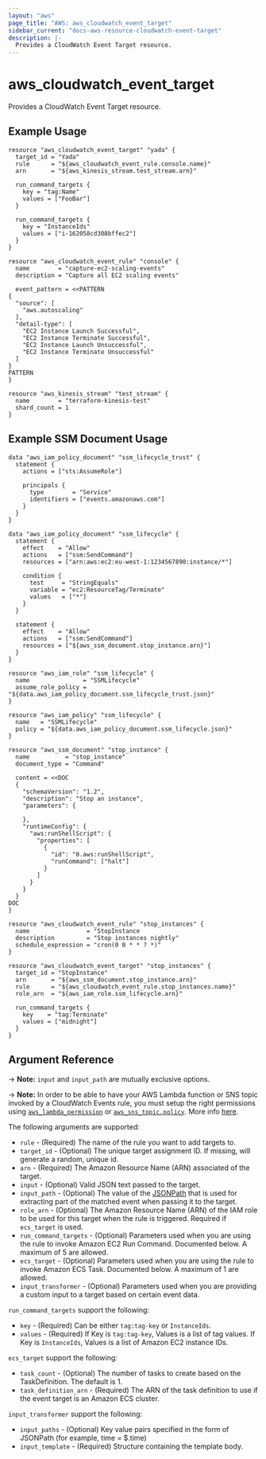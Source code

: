 ```yaml
---
layout: "aws"
page_title: "AWS: aws_cloudwatch_event_target"
sidebar_current: "docs-aws-resource-cloudwatch-event-target"
description: |-
  Provides a CloudWatch Event Target resource.
---
```


# aws_cloudwatch_event_target

Provides a CloudWatch Event Target resource.

## Example Usage

```hcl
resource "aws_cloudwatch_event_target" "yada" {
  target_id = "Yada"
  rule      = "${aws_cloudwatch_event_rule.console.name}"
  arn       = "${aws_kinesis_stream.test_stream.arn}"

  run_command_targets {
    key = "tag:Name"
    values = ["FooBar"]
  }

  run_command_targets {
    key = "InstanceIds"
    values = ["i-162058cd308bffec2"]
  }
}

resource "aws_cloudwatch_event_rule" "console" {
  name        = "capture-ec2-scaling-events"
  description = "Capture all EC2 scaling events"

  event_pattern = <<PATTERN
{
  "source": [
    "aws.autoscaling"
  ],
  "detail-type": [
    "EC2 Instance Launch Successful",
    "EC2 Instance Terminate Successful",
    "EC2 Instance Launch Unsuccessful",
    "EC2 Instance Terminate Unsuccessful"
  ]
}
PATTERN
}

resource "aws_kinesis_stream" "test_stream" {
  name        = "terraform-kinesis-test"
  shard_count = 1
}
```

## Example SSM Document Usage

```
data "aws_iam_policy_document" "ssm_lifecycle_trust" {
  statement {
    actions = ["sts:AssumeRole"]

    principals {
      type        = "Service"
      identifiers = ["events.amazonaws.com"]
    }
  }
}

data "aws_iam_policy_document" "ssm_lifecycle" {
  statement {
    effect    = "Allow"
    actions   = ["ssm:SendCommand"]
    resources = ["arn:aws:ec2:eu-west-1:1234567890:instance/*"]

    condition {
      test     = "StringEquals"
      variable = "ec2:ResourceTag/Terminate"
      values   = ["*"]
    }
  }

  statement {
    effect    = "Allow"
    actions   = ["ssm:SendCommand"]
    resources = ["${aws_ssm_document.stop_instance.arn}"]
  }
}

resource "aws_iam_role" "ssm_lifecycle" {
  name               = "SSMLifecycle"
  assume_role_policy = "${data.aws_iam_policy_document.ssm_lifecycle_trust.json}"
}

resource "aws_iam_policy" "ssm_lifecycle" {
  name   = "SSMLifecycle"
  policy = "${data.aws_iam_policy_document.ssm_lifecycle.json}"
}

resource "aws_ssm_document" "stop_instance" {
  name          = "stop_instance"
  document_type = "Command"

  content = <<DOC
  {
    "schemaVersion": "1.2",
    "description": "Stop an instance",
    "parameters": {

    },
    "runtimeConfig": {
      "aws:runShellScript": {
        "properties": [
          {
            "id": "0.aws:runShellScript",
            "runCommand": ["halt"]
          }
        ]
      }
    }
  }
DOC
}

resource "aws_cloudwatch_event_rule" "stop_instances" {
  name                = "StopInstance
  description         = "Stop instances nightly"
  schedule_expression = "cron(0 0 * * ? *)"
}

resource "aws_cloudwatch_event_target" "stop_instances" {
  target_id = "StopInstance"
  arn       = "${aws_ssm_document.stop_instance.arn}"
  rule      = "${aws_cloudwatch_event_rule.stop_instances.name}"
  role_arn  = "${aws_iam_role.ssm_lifecycle.arn}"

  run_command_targets {
    key    = "tag:Terminate"
    values = ["midnight"]
  }
}

```

## Argument Reference

-> **Note:** `input` and `input_path` are mutually exclusive options.

-> **Note:** In order to be able to have your AWS Lambda function or
   SNS topic invoked by a CloudWatch Events rule, you must setup the right permissions
   using [`aws_lambda_permission`](https://www.terraform.io/docs/providers/aws/r/lambda_permission.html)
   or [`aws_sns_topic.policy`](https://www.terraform.io/docs/providers/aws/r/sns_topic.html#policy).
   More info [here](http://docs.aws.amazon.com/AmazonCloudWatch/latest/DeveloperGuide/EventsResourceBasedPermissions.html).

The following arguments are supported:

* `rule` - (Required) The name of the rule you want to add targets to.
* `target_id` - (Optional) The unique target assignment ID.  If missing, will generate a random, unique id.
* `arn` - (Required) The Amazon Resource Name (ARN) associated of the target.
* `input` - (Optional) Valid JSON text passed to the target.
* `input_path` - (Optional) The value of the [JSONPath](http://goessner.net/articles/JsonPath/)
	that is used for extracting part of the matched event when passing it to the target.
* `role_arn` - (Optional) The Amazon Resource Name (ARN) of the IAM role to be used for this target when the rule is triggered. Required if `ecs_target` is used.
* `run_command_targets` - (Optional) Parameters used when you are using the rule to invoke Amazon EC2 Run Command. Documented below. A maximum of 5 are allowed.
* `ecs_target` - (Optional) Parameters used when you are using the rule to invoke Amazon ECS Task. Documented below. A maximum of 1 are allowed.
* `input_transformer` - (Optional) Parameters used when you are providing a custom input to a target based on certain event data.

`run_command_targets` support the following:

* `key` - (Required) Can be either `tag:tag-key` or `InstanceIds`.
* `values` - (Required) If Key is `tag:tag-key`, Values is a list of tag values. If Key is `InstanceIds`, Values is a list of Amazon EC2 instance IDs.

`ecs_target` support the following:

* `task_count` - (Optional) The number of tasks to create based on the TaskDefinition. The default is 1.
* `task_definition_arn` - (Required) The ARN of the task definition to use if the event target is an Amazon ECS cluster.

`input_transformer` support the following:

* `input_paths` - (Optional) Key value pairs specified in the form of JSONPath (for example, time = $.time)
* `input_template` - (Required) Structure containing the template body.
